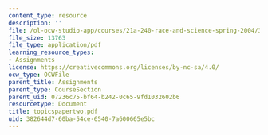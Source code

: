 ```yaml
---
content_type: resource
description: ''
file: /ol-ocw-studio-app/courses/21a-240-race-and-science-spring-2004/382644d760ba54ce65407a600665e5bc_topicspapertwo.pdf
file_size: 13763
file_type: application/pdf
learning_resource_types:
- Assignments
license: https://creativecommons.org/licenses/by-nc-sa/4.0/
ocw_type: OCWFile
parent_title: Assignments
parent_type: CourseSection
parent_uid: 07236c75-bf64-b242-0c65-9fd1032602b6
resourcetype: Document
title: topicspapertwo.pdf
uid: 382644d7-60ba-54ce-6540-7a600665e5bc
---
```

